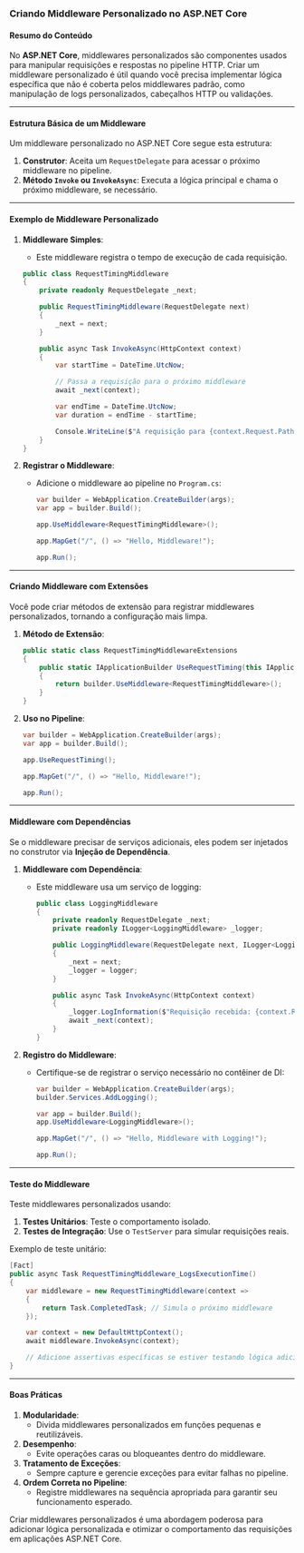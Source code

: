### Criando Middleware Personalizado no ASP.NET Core

#### Resumo do Conteúdo

No **ASP.NET Core**, middlewares personalizados são componentes usados para manipular requisições e respostas no pipeline HTTP. Criar um middleware personalizado é útil quando você precisa implementar lógica específica que não é coberta pelos middlewares padrão, como manipulação de logs personalizados, cabeçalhos HTTP ou validações.

---

#### Estrutura Básica de um Middleware

Um middleware personalizado no ASP.NET Core segue esta estrutura:

1. **Construtor**: Aceita um `RequestDelegate` para acessar o próximo middleware no pipeline.
2. **Método `Invoke` ou `InvokeAsync`**: Executa a lógica principal e chama o próximo middleware, se necessário.

---

#### Exemplo de Middleware Personalizado

1. **Middleware Simples**:
   - Este middleware registra o tempo de execução de cada requisição.

   ```csharp
   public class RequestTimingMiddleware
   {
       private readonly RequestDelegate _next;

       public RequestTimingMiddleware(RequestDelegate next)
       {
           _next = next;
       }

       public async Task InvokeAsync(HttpContext context)
       {
           var startTime = DateTime.UtcNow;

           // Passa a requisição para o próximo middleware
           await _next(context);

           var endTime = DateTime.UtcNow;
           var duration = endTime - startTime;

           Console.WriteLine($"A requisição para {context.Request.Path} levou {duration.TotalMilliseconds} ms.");
       }
   }
   ```

2. **Registrar o Middleware**:
   - Adicione o middleware ao pipeline no `Program.cs`:

     ```csharp
     var builder = WebApplication.CreateBuilder(args);
     var app = builder.Build();

     app.UseMiddleware<RequestTimingMiddleware>();

     app.MapGet("/", () => "Hello, Middleware!");

     app.Run();
     ```

---

#### Criando Middleware com Extensões

Você pode criar métodos de extensão para registrar middlewares personalizados, tornando a configuração mais limpa.

1. **Método de Extensão**:
   ```csharp
   public static class RequestTimingMiddlewareExtensions
   {
       public static IApplicationBuilder UseRequestTiming(this IApplicationBuilder builder)
       {
           return builder.UseMiddleware<RequestTimingMiddleware>();
       }
   }
   ```

2. **Uso no Pipeline**:
   ```csharp
   var builder = WebApplication.CreateBuilder(args);
   var app = builder.Build();

   app.UseRequestTiming();

   app.MapGet("/", () => "Hello, Middleware!");

   app.Run();
   ```

---

#### Middleware com Dependências

Se o middleware precisar de serviços adicionais, eles podem ser injetados no construtor via **Injeção de Dependência**.

1. **Middleware com Dependência**:
   - Este middleware usa um serviço de logging:
     ```csharp
     public class LoggingMiddleware
     {
         private readonly RequestDelegate _next;
         private readonly ILogger<LoggingMiddleware> _logger;

         public LoggingMiddleware(RequestDelegate next, ILogger<LoggingMiddleware> logger)
         {
             _next = next;
             _logger = logger;
         }

         public async Task InvokeAsync(HttpContext context)
         {
             _logger.LogInformation($"Requisição recebida: {context.Request.Method} {context.Request.Path}");
             await _next(context);
         }
     }
     ```

2. **Registro do Middleware**:
   - Certifique-se de registrar o serviço necessário no contêiner de DI:
     ```csharp
     var builder = WebApplication.CreateBuilder(args);
     builder.Services.AddLogging();

     var app = builder.Build();
     app.UseMiddleware<LoggingMiddleware>();

     app.MapGet("/", () => "Hello, Middleware with Logging!");

     app.Run();
     ```

---

#### Teste do Middleware

Teste middlewares personalizados usando:
1. **Testes Unitários**: Teste o comportamento isolado.
2. **Testes de Integração**: Use o `TestServer` para simular requisições reais.

Exemplo de teste unitário:
```csharp
[Fact]
public async Task RequestTimingMiddleware_LogsExecutionTime()
{
    var middleware = new RequestTimingMiddleware(context =>
    {
        return Task.CompletedTask; // Simula o próximo middleware
    });

    var context = new DefaultHttpContext();
    await middleware.InvokeAsync(context);

    // Adicione assertivas específicas se estiver testando lógica adicional
}
```

---

#### Boas Práticas

1. **Modularidade**:
   - Divida middlewares personalizados em funções pequenas e reutilizáveis.
2. **Desempenho**:
   - Evite operações caras ou bloqueantes dentro do middleware.
3. **Tratamento de Exceções**:
   - Sempre capture e gerencie exceções para evitar falhas no pipeline.
4. **Ordem Correta no Pipeline**:
   - Registre middlewares na sequência apropriada para garantir seu funcionamento esperado.

Criar middlewares personalizados é uma abordagem poderosa para adicionar lógica personalizada e otimizar o comportamento das requisições em aplicações ASP.NET Core.